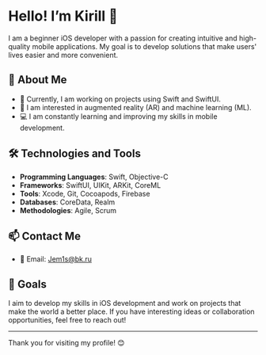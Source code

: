 # Hello! I’m Kirill 👋

I am a beginner iOS developer with a passion for creating intuitive and high-quality mobile applications. My goal is to develop solutions that make users' lives easier and more convenient.

## 🌱 About Me

- 🔭 Currently, I am working on projects using Swift and SwiftUI.
- 🌟 I am interested in augmented reality (AR) and machine learning (ML).
- 💻 I am constantly learning and improving my skills in mobile development.

## 🛠️ Technologies and Tools

- **Programming Languages**: Swift, Objective-C
- **Frameworks**: SwiftUI, UIKit, ARKit, CoreML
- **Tools**: Xcode, Git, Cocoapods, Firebase
- **Databases**: CoreData, Realm
- **Methodologies**: Agile, Scrum

## 📫 Contact Me

- 📧 Email: [Jem1s@bk.ru](mailto:your_email@example.com)

## 🎯 Goals

I aim to develop my skills in iOS development and work on projects that make the world a better place. If you have interesting ideas or collaboration opportunities, feel free to reach out!

---

Thank you for visiting my profile! 😊
